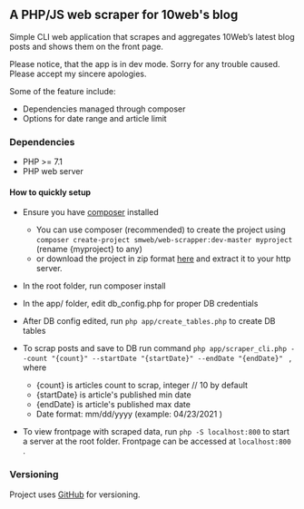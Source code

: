 ## A PHP/JS web scraper for 10web's blog
Simple CLI web application that scrapes and aggregates 10Web’s latest blog posts and shows them on the front page. 

Please notice, that the app is in dev mode. Sorry for any trouble caused. Please accept my sincere apologies.

Some of the feature include:
* Dependencies managed through composer
* Options for date range and article limit
### Dependencies
- PHP >= 7.1
- PHP web server

#### How to quickly setup
* Ensure you have [composer](www.getcomposer.org) installed 

    * You can use composer (recommended) to create the project using `composer create-project smweb/web-scrapper:dev-master myproject`   (rename {myproject} to any)
    * or download the project in zip format [here](https://github.com/smwebstudio/web-scrap/archive/refs/heads/master.zip) and extract it to your http server.                                                          	
* In the root folder, run composer install
* In the app/ folder, edit db_config.php for proper DB credentials
* After DB config edited, run `php app/create_tables.php` to create DB tables
* To scrap posts and save to DB run command `php app/scraper_cli.php --count "{count}" --startDate "{startDate}" --endDate "{endDate}" ` , where
    * {count} is articles count to scrap, integer // 10 by default
    * {startDate} is article's published min date
    * {endDate} is article's published max date
    * Date format: mm/dd/yyyy (example: 04/23/2021 )
* To view frontpage with scraped data, run `php -S localhost:800` to start a server at the root folder. Frontpage can be accessed at `localhost:800` .



### Versioning
Project uses [GitHub](https://github.com/) for versioning.

